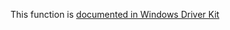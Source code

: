 This function is [documented in Windows Driver Kit](https://learn.microsoft.com/en-us/windows-hardware/drivers/ddi/wdm/nf-wdm-zwcreatekey)
